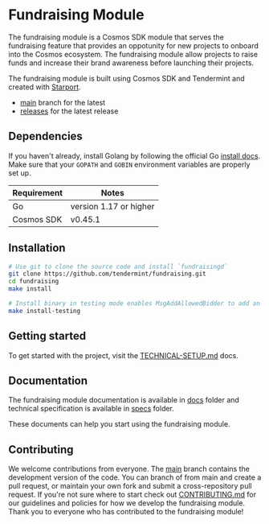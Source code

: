 # Fundraising Module

The fundraising module is a Cosmos SDK module that serves the fundraising feature that provides an oppotunity for new projects to onboard into the Cosmos ecosystem. The fundraising module allow projects to raise funds and increase their brand awareness before launching their projects. 

The fundraising module is built using Cosmos SDK and Tendermint and created with [Starport](https://github.com/tendermint/starport).

- [main](https://github.com/tendermint/fundraising/tree/main) branch for the latest 
- [releases](https://github.com/tendermint/fundraising/releases) for the latest release

## Dependencies

If you haven't already, install Golang by following the official Go [install docs](https://golang.org/doc/install). Make sure that your `GOPATH` and `GOBIN` environment variables are properly set up.

Requirement | Notes
----------- | -----------------
Go          | version 1.17 or higher
Cosmos SDK  | v0.45.1

## Installation

```bash
# Use git to clone the source code and install `fundraisingd`
git clone https://github.com/tendermint/fundraising.git
cd fundraising
make install

# Install binary in testing mode enables MsgAddAllowedBidder to add an allowed bidder 
make install-testing
```

## Getting started

To get started with the project, visit the [TECHNICAL-SETUP.md](./TECHNICAL-SETUP.md) docs.

## Documentation

The fundraising module documentation is available in [docs](./docs) folder and technical specification is available in [specs](https://github.com/tendermint/fundraising/blob/main/x/fundraising/spec/README.md) folder. 

These documents can help you start using the fundraising module.

## Contributing

We welcome contributions from everyone. The [main](https://github.com/tendermint/fundraising/tree/main) branch contains the development version of the code. You can branch of from main and create a pull request, or maintain your own fork and submit a cross-repository pull request. If you're not sure where to start check out [CONTRIBUTING.md](./CONTRIBUTING.md) for our guidelines and policies for how we develop the fundraising module. Thank you to everyone who has contributed to the fundraising module!
